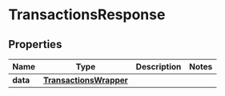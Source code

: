 
# TransactionsResponse

## Properties
Name | Type | Description | Notes
------------ | ------------- | ------------- | -------------
**data** | [**TransactionsWrapper**](TransactionsWrapper.md) |  | 



